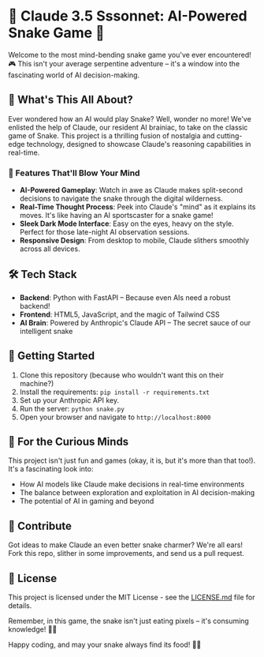 # 🐍 Claude 3.5 Sssonnet: AI-Powered Snake Game 🧠

Welcome to the most mind-bending snake game you've ever encountered! 🎮 This isn't your average serpentine adventure – it's a window into the fascinating world of AI decision-making.

## 🚀 What's This All About?

Ever wondered how an AI would play Snake? Well, wonder no more! We've enlisted the help of Claude, our resident AI brainiac, to take on the classic game of Snake. This project is a thrilling fusion of nostalgia and cutting-edge technology, designed to showcase Claude's reasoning capabilities in real-time.

### 🧠 Features That'll Blow Your Mind

- **AI-Powered Gameplay**: Watch in awe as Claude makes split-second decisions to navigate the snake through the digital wilderness.
- **Real-Time Thought Process**: Peek into Claude's "mind" as it explains its moves. It's like having an AI sportscaster for a snake game!
- **Sleek Dark Mode Interface**: Easy on the eyes, heavy on the style. Perfect for those late-night AI observation sessions.
- **Responsive Design**: From desktop to mobile, Claude slithers smoothly across all devices.

## 🛠️ Tech Stack

- **Backend**: Python with FastAPI – Because even AIs need a robust backend!
- **Frontend**: HTML5, JavaScript, and the magic of Tailwind CSS
- **AI Brain**: Powered by Anthropic's Claude API – The secret sauce of our intelligent snake

## 🚦 Getting Started

1. Clone this repository (because who wouldn't want this on their machine?)
2. Install the requirements: `pip install -r requirements.txt`
3. Set up your Anthropic API key.
4. Run the server: `python snake.py`
5. Open your browser and navigate to `http://localhost:8000`

## 🔬 For the Curious Minds

This project isn't just fun and games (okay, it is, but it's more than that too!). It's a fascinating look into:

- How AI models like Claude make decisions in real-time environments
- The balance between exploration and exploitation in AI decision-making
- The potential of AI in gaming and beyond

## 🤝 Contribute

Got ideas to make Claude an even better snake charmer? We're all ears! Fork this repo, slither in some improvements, and send us a pull request.

## 📜 License

This project is licensed under the MIT License - see the [LICENSE.md](LICENSE.md) file for details.

Remember, in this game, the snake isn't just eating pixels – it's consuming knowledge! 🍎🧠

Happy coding, and may your snake always find its food! 🐍✨
